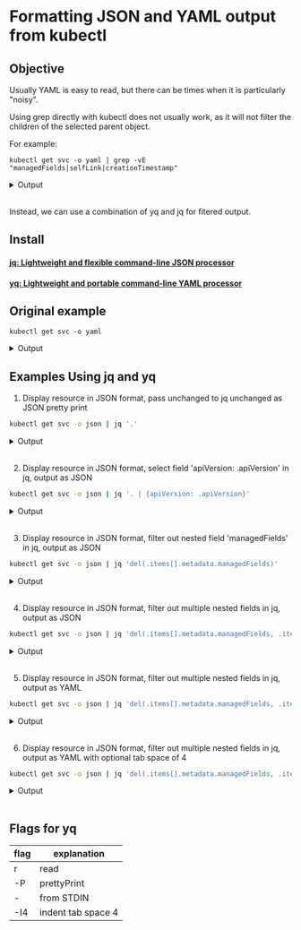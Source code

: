 # Formatting JSON and YAML output from kubectl


## Objective 
Usually YAML is easy to read, but there can be times when it is particularly "noisy".

Using grep directly with kubectl does not usually work, as it will not filter the children of the selected parent object.

For example:
```
kubectl get svc -o yaml | grep -vE "managedFields|selfLink|creationTimestamp"
```
<details><summary>Output</summary>
<p>
  
  ```
 apiVersion: v1
items:
- apiVersion: v1
  kind: Service
  metadata:
    labels:
      component: apiserver
      provider: kubernetes
    - apiVersion: v1
      fieldsType: FieldsV1
      fieldsV1:
        f:metadata:
          f:labels:
            .: {}
            f:component: {}
            f:provider: {}
        f:spec:
          f:clusterIP: {}
          f:ports:
            .: {}
            k:{"port":443,"protocol":"TCP"}:
              .: {}
              f:name: {}
              f:port: {}
              f:protocol: {}
              f:targetPort: {}
          f:sessionAffinity: {}
          f:type: {}
      manager: kube-apiserver
      operation: Update
      time: "2020-10-04T03:38:58Z"
    name: kubernetes
    namespace: default
    resourceVersion: "58"
    uid: f7749243-1a91-4c64-953e-9ca7d11ab2ef
  spec:
    clusterIP: 10.152.183.1
    ports:
    - name: https
      port: 443
      protocol: TCP
      targetPort: 16443
    sessionAffinity: None
    type: ClusterIP
  status:
    loadBalancer: {}
kind: List
metadata:
  resourceVersion: "" 
  ```
</p>
</details>
&nbsp
&nbsp


Instead, we can use a combination of yq and jq for fitered output.

## Install 

#### [jq: Lightweight and flexible command-line JSON processor](https://stedolan.github.io/jq/ "jq")

#### [yq: Lightweight and portable command-line YAML processor](https://mikefarah.gitbook.io/yq/ "yq")


## Original example


```
kubectl get svc -o yaml
```

<details><summary>Output</summary>
<p>

```
apiVersion: v1
items:
- apiVersion: v1
  kind: Service
  metadata:
    creationTimestamp: "2020-10-04T03:38:58Z"
    labels:
      component: apiserver
      provider: kubernetes
    managedFields:
    - apiVersion: v1
      fieldsType: FieldsV1
      fieldsV1:
        f:metadata:
          f:labels:
            .: {}
            f:component: {}
            f:provider: {}
        f:spec:
          f:clusterIP: {}
          f:ports:
            .: {}
            k:{"port":443,"protocol":"TCP"}:
              .: {}
              f:name: {}
              f:port: {}
              f:protocol: {}
              f:targetPort: {}
          f:sessionAffinity: {}
          f:type: {}
      manager: kube-apiserver
      operation: Update
      time: "2020-10-04T03:38:58Z"
    name: kubernetes
    namespace: default
    resourceVersion: "58"
    selfLink: /api/v1/namespaces/default/services/kubernetes
    uid: f7749243-1a91-4c64-953e-9ca7d11ab2ef
  spec:
    clusterIP: 10.152.183.1
    ports:
    - name: https
      port: 443
      protocol: TCP
      targetPort: 16443
    sessionAffinity: None
    type: ClusterIP
  status:
    loadBalancer: {}
kind: List
metadata:
  resourceVersion: ""
  selfLink: ""
```
</p>
</details>


## Examples Using jq and yq


1. Display resource in JSON format, pass unchanged to jq unchanged as JSON pretty print
```bash
kubectl get svc -o json | jq '.'
```
  <details><summary>Output</summary>
  <p>
  
  ```
  {
    "apiVersion": "v1",
    "items": [
      {
        "apiVersion": "v1",
        "kind": "Service",
        "metadata": {
          "creationTimestamp": "2020-10-04T03:38:58Z",
          "labels": {
            "component": "apiserver",
            "provider": "kubernetes"
          },
          "managedFields": [
            {
              "apiVersion": "v1",
              "fieldsType": "FieldsV1",
              "fieldsV1": {
                "f:metadata": {
                  "f:labels": {
                    ".": {},
                    "f:component": {},
                    "f:provider": {}
                  }
                },
                "f:spec": {
                  "f:clusterIP": {},
                  "f:ports": {
                    ".": {},
                    "k:{\"port\":443,\"protocol\":\"TCP\"}": {
                      ".": {},
                      "f:name": {},
                      "f:port": {},
                      "f:protocol": {},
                      "f:targetPort": {}
                    }
                  },
                  "f:sessionAffinity": {},
                  "f:type": {}
                }
              },
              "manager": "kube-apiserver",
              "operation": "Update",
              "time": "2020-10-04T03:38:58Z"
            }
          ],
          "name": "kubernetes",
          "namespace": "default",
          "resourceVersion": "58",
          "selfLink": "/api/v1/namespaces/default/services/kubernetes",
          "uid": "f7749243-1a91-4c64-953e-9ca7d11ab2ef"
        },
        "spec": {
          "clusterIP": "10.152.183.1",
          "ports": [
            {
              "name": "https",
              "port": 443,
              "protocol": "TCP",
              "targetPort": 16443
            }
          ],
          "sessionAffinity": "None",
          "type": "ClusterIP"
        },
        "status": {
          "loadBalancer": {}
        }
      }
    ],
    "kind": "List",
    "metadata": {
      "resourceVersion": "",
      "selfLink": ""
    }
  }
  ```
  </p>
  </details>
&nbsp  
&nbsp  

2. Display resource in JSON format, select field 'apiVersion: .apiVersion' in jq, output as JSON
```bash
kubectl get svc -o json | jq '. | {apiVersion: .apiVersion}'
```
  <details><summary>Output</summary>
  <p>
  
  ```
  {
    "apiVersion": "v1"
  }
  ```
  </p>
  </details>
&nbsp
&nbsp

3. Display resource in JSON format, filter out nested field 'managedFields' in jq, output as JSON
```bash
kubectl get svc -o json | jq 'del(.items[].metadata.managedFields)'
```
  <details><summary>Output</summary>
  <p>
  
  ```
  {
    "apiVersion": "v1",
    "items": [
      {
        "apiVersion": "v1",
        "kind": "Service",
        "metadata": {
          "creationTimestamp": "2020-10-04T03:38:58Z",
          "labels": {
            "component": "apiserver",
            "provider": "kubernetes"
          },
          "name": "kubernetes",
          "namespace": "default",
          "resourceVersion": "58",
          "selfLink": "/api/v1/namespaces/default/services/kubernetes",
          "uid": "f7749243-1a91-4c64-953e-9ca7d11ab2ef"
        },
        "spec": {
          "clusterIP": "10.152.183.1",
          "ports": [
            {
              "name": "https",
              "port": 443,
              "protocol": "TCP",
              "targetPort": 16443
            }
          ],
          "sessionAffinity": "None",
          "type": "ClusterIP"
        },
        "status": {
          "loadBalancer": {}
        }
      }
    ],
    "kind": "List",
    "metadata": {
      "resourceVersion": "",
      "selfLink": ""
    }
  }
  ```
  </p>
  </details>
&nbsp
&nbsp

4. Display resource in JSON format, filter out multiple nested fields in jq, output as JSON
```bash
kubectl get svc -o json | jq 'del(.items[].metadata.managedFields, .items[].metadata.selfLink, .items[].metadata.resourceVersion)'
```
  <details><summary>Output</summary>
  <p>
  
  ```
  {
    "apiVersion": "v1",
    "items": [
      {
        "apiVersion": "v1",
        "kind": "Service",
        "metadata": {
          "creationTimestamp": "2020-10-04T03:38:58Z",
          "labels": {
            "component": "apiserver",
            "provider": "kubernetes"
          },
          "name": "kubernetes",
          "namespace": "default",
          "uid": "f7749243-1a91-4c64-953e-9ca7d11ab2ef"
        },
        "spec": {
          "clusterIP": "10.152.183.1",
          "ports": [
            {
              "name": "https",
              "port": 443,
              "protocol": "TCP",
              "targetPort": 16443
            }
          ],
          "sessionAffinity": "None",
          "type": "ClusterIP"
        },
        "status": {
          "loadBalancer": {}
        }
      }
    ],
    "kind": "List",
    "metadata": {
      "resourceVersion": "",
      "selfLink": ""
    }
  }
  ```
  </p>
  </details>
&nbsp
&nbsp

5. Display resource in JSON format, filter out multiple nested fields in jq, output as YAML
```bash
kubectl get svc -o json | jq 'del(.items[].metadata.managedFields, .items[].metadata.selfLink, .items[].metadata.resourceVersion)' | yq r -P -
```

  <details><summary>Output</summary>
  <p>
  
  ```
  apiVersion: v1
  items:
    - apiVersion: v1
      kind: Service
      metadata:
        creationTimestamp: "2020-10-04T03:38:58Z"
        labels:
          component: apiserver
          provider: kubernetes
        name: kubernetes
        namespace: default
        uid: f7749243-1a91-4c64-953e-9ca7d11ab2ef
      spec:
        clusterIP: 10.152.183.1
        ports:
          - name: https
            port: 443
            protocol: TCP
            targetPort: 16443
        sessionAffinity: None
        type: ClusterIP
      status:
        loadBalancer: {}
  kind: List
  metadata:
    resourceVersion: ""
    selfLink: ""
  ```
  </p>
  </details>
&nbsp
&nbsp

6. Display resource in JSON format, filter out multiple nested fields in jq, output as YAML with optional tab space of 4
```bash
kubectl get svc -o json | jq 'del(.items[].metadata.managedFields, .items[].metadata.selfLink, .items[].metadata.resourceVersion)' | yq r -P - -I4
```
  <details><summary>Output</summary>
  <p>
  
  ```
  apiVersion: v1
  items:
      - apiVersion: v1
        kind: Service
        metadata:
          creationTimestamp: "2020-10-04T03:38:58Z"
          labels:
              component: apiserver
              provider: kubernetes
          name: kubernetes
          namespace: default
          uid: f7749243-1a91-4c64-953e-9ca7d11ab2ef
        spec:
          clusterIP: 10.152.183.1
          ports:
              - name: https
                port: 443
                protocol: TCP
                targetPort: 16443
          sessionAffinity: None
          type: ClusterIP
        status:
          loadBalancer: {}
  kind: List
  metadata:
      resourceVersion: ""
      selfLink: ""
  ```
  </p>
  </details>
&nbsp
&nbsp

##  Flags for yq

| flag | explanation        |
|------|--------------------|
| r    | read               |
| -P   | prettyPrint        |
| -    | from STDIN         |
| -I4  | indent tab space 4 |

